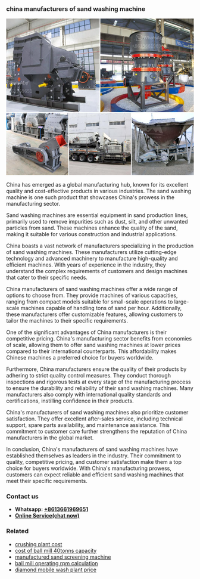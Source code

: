 <h3>china manufacturers of sand washing machine</h3><img src='1708309273.jpg' alt=''><p>China has emerged as a global manufacturing hub, known for its excellent quality and cost-effective products in various industries. The sand washing machine is one such product that showcases China's prowess in the manufacturing sector.</p><p>Sand washing machines are essential equipment in sand production lines, primarily used to remove impurities such as dust, silt, and other unwanted particles from sand. These machines enhance the quality of the sand, making it suitable for various construction and industrial applications.</p><p>China boasts a vast network of manufacturers specializing in the production of sand washing machines. These manufacturers utilize cutting-edge technology and advanced machinery to manufacture high-quality and efficient machines. With years of experience in the industry, they understand the complex requirements of customers and design machines that cater to their specific needs.</p><p>China manufacturers of sand washing machines offer a wide range of options to choose from. They provide machines of various capacities, ranging from compact models suitable for small-scale operations to large-scale machines capable of handling tons of sand per hour. Additionally, these manufacturers offer customizable features, allowing customers to tailor the machines to their specific requirements.</p><p>One of the significant advantages of China manufacturers is their competitive pricing. China's manufacturing sector benefits from economies of scale, allowing them to offer sand washing machines at lower prices compared to their international counterparts. This affordability makes Chinese machines a preferred choice for buyers worldwide.</p><p>Furthermore, China manufacturers ensure the quality of their products by adhering to strict quality control measures. They conduct thorough inspections and rigorous tests at every stage of the manufacturing process to ensure the durability and reliability of their sand washing machines. Many manufacturers also comply with international quality standards and certifications, instilling confidence in their products.</p><p>China's manufacturers of sand washing machines also prioritize customer satisfaction. They offer excellent after-sales service, including technical support, spare parts availability, and maintenance assistance. This commitment to customer care further strengthens the reputation of China manufacturers in the global market.</p><p>In conclusion, China's manufacturers of sand washing machines have established themselves as leaders in the industry. Their commitment to quality, competitive pricing, and customer satisfaction make them a top choice for buyers worldwide. With China's manufacturing prowess, customers can expect reliable and efficient sand washing machines that meet their specific requirements.</p><h3>Contact us</h3><ul><li><strong>Whatsapp:&nbsp;<a href="https://wa.me/8613661969651">+8613661969651</a></strong></li><li><a href="https://swt.shibang-china.com/?git&amp;zhl&amp;china manufacturers of sand washing machine"><strong>Online Service(chat now)</strong></a></li></ul><h3>Related</h3><ul><li><a href='crushing plant cost.md'>crushing plant cost</a></li><li><a href='cost of ball mill 40tonns capacity.md'>cost of ball mill 40tonns capacity</a></li><li><a href='manufactured sand screening machine.md'>manufactured sand screening machine</a></li><li><a href='ball mill operating rpm calculation.md'>ball mill operating rpm calculation</a></li><li><a href='diamond mobile wash plant price.md'>diamond mobile wash plant price</a></li></ul>